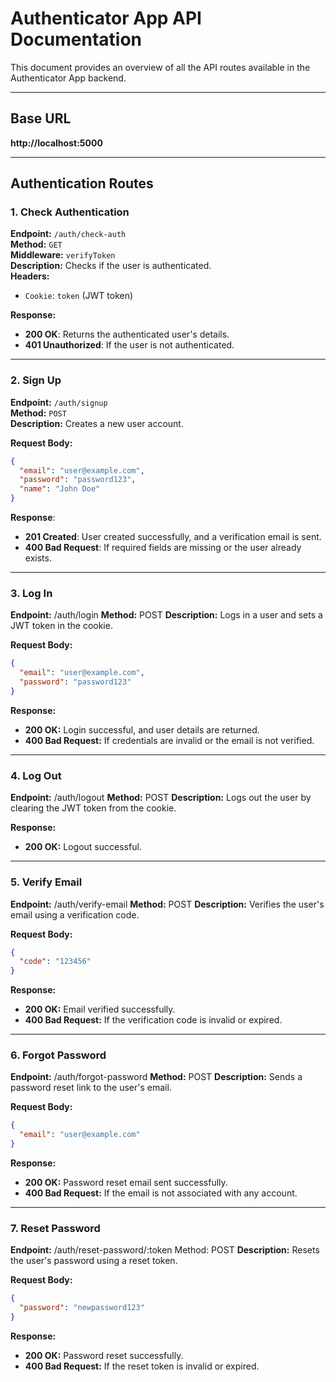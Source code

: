 # Authenticator App API Documentation

This document provides an overview of all the API routes available in the Authenticator App backend.

---

## Base URL

**http://localhost:5000**


---

## Authentication Routes

### 1. **Check Authentication**
**Endpoint:** `/auth/check-auth`  
**Method:** `GET`  
**Middleware:** `verifyToken`  
**Description:** Checks if the user is authenticated.  
**Headers:**  
- `Cookie`: `token` (JWT token)  

**Response:**
- **200 OK**: Returns the authenticated user's details.
- **401 Unauthorized**: If the user is not authenticated.

---

### 2. **Sign Up**
**Endpoint:** `/auth/signup`  
**Method:** `POST`  
**Description:** Creates a new user account.  

**Request Body:**
```json
{
  "email": "user@example.com",
  "password": "password123",
  "name": "John Doe"
}
```

**Response**:

- **201 Created**: User created successfully, and a verification email is sent.
- **400 Bad Request**: If required fields are missing or the user already exists.

---

### 3. **Log In**
**Endpoint:** /auth/login
**Method:** POST
**Description:** Logs in a user and sets a JWT token in the cookie.

**Request Body:**
```json
{
  "email": "user@example.com",
  "password": "password123"
}
```

**Response:**

- **200 OK:** Login successful, and user details are returned.
- **400 Bad Request:** If credentials are invalid or the email is not verified.


---


### 4. **Log Out**
**Endpoint:** /auth/logout
**Method:** POST
**Description:** Logs out the user by clearing the JWT token from the cookie.

**Response:**

- **200 OK:** Logout successful.


---


### 5. **Verify Email**
**Endpoint:** /auth/verify-email
**Method:** POST
**Description:** Verifies the user's email using a verification code.

**Request Body:**

```json
{
  "code": "123456"
}
```

**Response:**

- **200 OK:** Email verified successfully.
- **400 Bad Request:** If the verification code is invalid or expired.


---


### 6. **Forgot Password**
**Endpoint:** /auth/forgot-password
**Method:** POST
**Description:** Sends a password reset link to the user's email.

**Request Body:**
```json
{
  "email": "user@example.com"
}

```

**Response:**

- **200 OK:** Password reset email sent successfully.
- **400 Bad Request:** If the email is not associated with any account.


---


### 7. **Reset Password**
**Endpoint:** /auth/reset-password/:token
Method: POST
**Description:** Resets the user's password using a reset token.

**Request Body:**
```json
{
  "password": "newpassword123"
}
```

**Response:**

- **200 OK:** Password reset successfully.
- **400 Bad Request:** If the reset token is invalid or expired.
